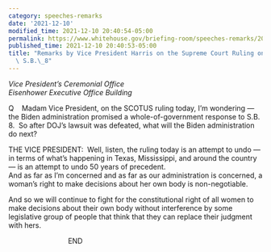 ```yaml
---
category: speeches-remarks
date: '2021-12-10'
modified_time: 2021-12-10 20:40:54-05:00
permalink: https://www.whitehouse.gov/briefing-room/speeches-remarks/2021/12/10/remarks-by-vice-president-harris-on-the-supreme-court-ruling-on-texas-law-s-b-8/
published_time: 2021-12-10 20:40:53-05:00
title: "Remarks by Vice President Harris on the Supreme Court Ruling on Texas Law\
  \ S.B.\_8"
---
```

 
*Vice President’s Ceremonial Office  
Eisenhower Executive Office Building*

Q    Madam Vice President, on the SCOTUS ruling today, I’m wondering —
the Biden administration promised a whole-of-government response to S.B.
8.  So after DOJ’s lawsuit was defeated, what will the Biden
administration do next?  
  
THE VICE PRESIDENT:  Well, listen, the ruling today is an attempt to
undo — in terms of what’s happening in Texas, Mississippi, and around
the country — is an attempt to undo 50 years of precedent.    
And as far as I’m concerned and as far as our administration is
concerned, a woman’s right to make decisions about her own body is
non-negotiable.   
  
And so we will continue to fight for the constitutional right of all
women to make decisions about their own body without interference by
some legislative group of people that think that they can replace their
judgment with hers.  
  
                              END
